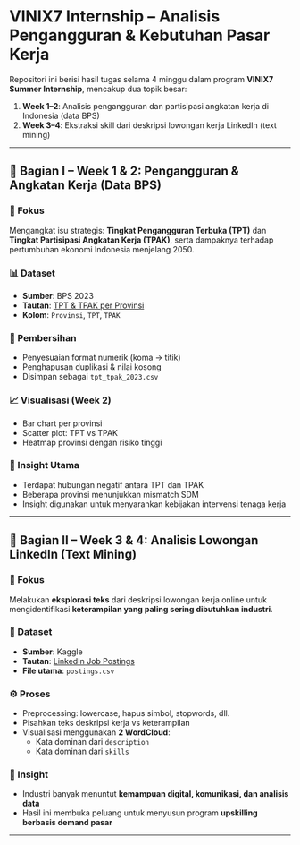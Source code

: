 # VINIX7 Internship – Analisis Pengangguran & Kebutuhan Pasar Kerja

Repositori ini berisi hasil tugas selama 4 minggu dalam program **VINIX7 Summer Internship**, mencakup dua topik besar:

1. **Week 1–2**: Analisis pengangguran dan partisipasi angkatan kerja di Indonesia (data BPS)
2. **Week 3–4**: Ekstraksi skill dari deskripsi lowongan kerja LinkedIn (text mining)

---

## 🧩 Bagian I – Week 1 & 2: Pengangguran & Angkatan Kerja (Data BPS)

### 🎯 Fokus
Mengangkat isu strategis: **Tingkat Pengangguran Terbuka (TPT)** dan **Tingkat Partisipasi Angkatan Kerja (TPAK)**, serta dampaknya terhadap pertumbuhan ekonomi Indonesia menjelang 2050.

### 📊 Dataset
- **Sumber**: BPS 2023  
- **Tautan**: [TPT & TPAK per Provinsi](https://www.bps.go.id/id/statistics-table/3/V2pOVWJWcHJURGg0U2pONFJYaExhVXB0TUhacVFUMDkjMyMwMDAw/)
- **Kolom**: `Provinsi`, `TPT`, `TPAK`

### 🧹 Pembersihan
- Penyesuaian format numerik (koma → titik)
- Penghapusan duplikasi & nilai kosong
- Disimpan sebagai `tpt_tpak_2023.csv`

### 📈 Visualisasi (Week 2)
- Bar chart per provinsi
- Scatter plot: TPT vs TPAK
- Heatmap provinsi dengan risiko tinggi

### 📢 Insight Utama
- Terdapat hubungan negatif antara TPT dan TPAK
- Beberapa provinsi menunjukkan mismatch SDM
- Insight digunakan untuk menyarankan kebijakan intervensi tenaga kerja

---

## 🧠 Bagian II – Week 3 & 4: Analisis Lowongan LinkedIn (Text Mining)

### 🎯 Fokus
Melakukan **eksplorasi teks** dari deskripsi lowongan kerja online untuk mengidentifikasi **keterampilan yang paling sering dibutuhkan industri**.

### 📄 Dataset
- **Sumber**: Kaggle  
- **Tautan**: [LinkedIn Job Postings](https://www.kaggle.com/datasets/arshkon/linkedin-job-postings)
- **File utama**: `postings.csv`

### ⚙️ Proses
- Preprocessing: lowercase, hapus simbol, stopwords, dll.
- Pisahkan teks deskripsi kerja vs keterampilan
- Visualisasi menggunakan **2 WordCloud**:
  - Kata dominan dari `description`
  - Kata dominan dari `skills`

### 📢 Insight
- Industri banyak menuntut **kemampuan digital, komunikasi, dan analisis data**
- Hasil ini membuka peluang untuk menyusun program **upskilling berbasis demand pasar**

---
